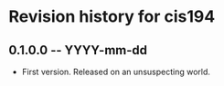 # Revision history for cis194

## 0.1.0.0 -- YYYY-mm-dd

* First version. Released on an unsuspecting world.
